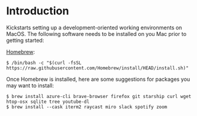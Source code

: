 # Introduction

Kickstarts setting up a development-oriented working environments on MacOS.
The following software needs to be installed on you Mac prior to getting started:

[Homebrew](http://brew.sh/):


```
$ /bin/bash -c "$(curl -fsSL https://raw.githubusercontent.com/Homebrew/install/HEAD/install.sh)"
```

Once Homebrew is installed, here are some suggestions for packages you may want to install:

```
$ brew install azure-cli brave-browser firefox git starship curl wget htop-osx sqlite tree youtube-dl
$ brew install --cask iterm2 raycast miro slack spotify zoom
```